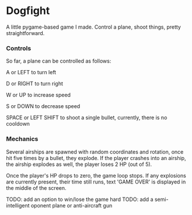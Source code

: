 # Dogfight
A little pygame-based game I made. Control a plane, shoot things, pretty straightforward.

### Controls
So far, a plane can be controlled as follows:

A or LEFT to turn left

D or RIGHT to turn right

W or UP to increase speed

S or DOWN to decrease speed

SPACE or LEFT SHIFT to shoot a single bullet, currently, there is no cooldown

### Mechanics
Several airships are spawned with random coordinates and rotation, once hit five times by a bullet, they explode. If the player crashes into an airship, the airship explodes as well, the player loses 2 HP (out of 5).

Once the player's HP drops to zero, the game loop stops. If any explosions are currently present, their time still runs, text 'GAME OVER' is displayed in the middle of the screen.

TODO: add an option to win/lose the game
hard TODO: add a semi-intelligent oponent plane or anti-aircraft gun